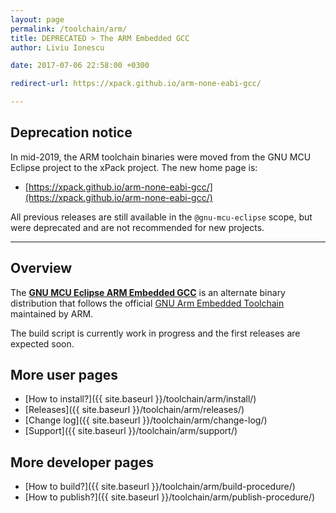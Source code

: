 ```yaml
---
layout: page
permalink: /toolchain/arm/
title: DEPRECATED > The ARM Embedded GCC
author: Liviu Ionescu

date: 2017-07-06 22:58:00 +0300

redirect-url: https://xpack.github.io/arm-none-eabi-gcc/

---
```


## Deprecation notice

In mid-2019, the ARM toolchain binaries were moved from the GNU MCU Eclipse
project to the xPack project. The new home page is:

* [https://xpack.github.io/arm-none-eabi-gcc/](https://xpack.github.io/arm-none-eabi-gcc/)

All previous releases are still available in the `@gnu-mcu-eclipse` scope,
but were deprecated and are not recommended for new projects.

___

## Overview

The [**GNU MCU Eclipse ARM Embedded GCC**](https://github.com/gnu-mcu-eclipse/arm-none-eabi-gcc/releases/) is an alternate binary distribution that follows the official [GNU Arm Embedded Toolchain](https://developer.arm.com/open-source/gnu-toolchain/gnu-rm) maintained by ARM.

The build script is currently work in progress and the first releases are expected soon.

## More user pages

* [How to install?]({{ site.baseurl }}/toolchain/arm/install/)
* [Releases]({{ site.baseurl }}/toolchain/arm/releases/)
* [Change log]({{ site.baseurl }}/toolchain/arm/change-log/)
* [Support]({{ site.baseurl }}/toolchain/arm/support/)

## More developer pages

* [How to build?]({{ site.baseurl }}/toolchain/arm/build-procedure/)
* [How to publish?]({{ site.baseurl }}/toolchain/arm/publish-procedure/)

